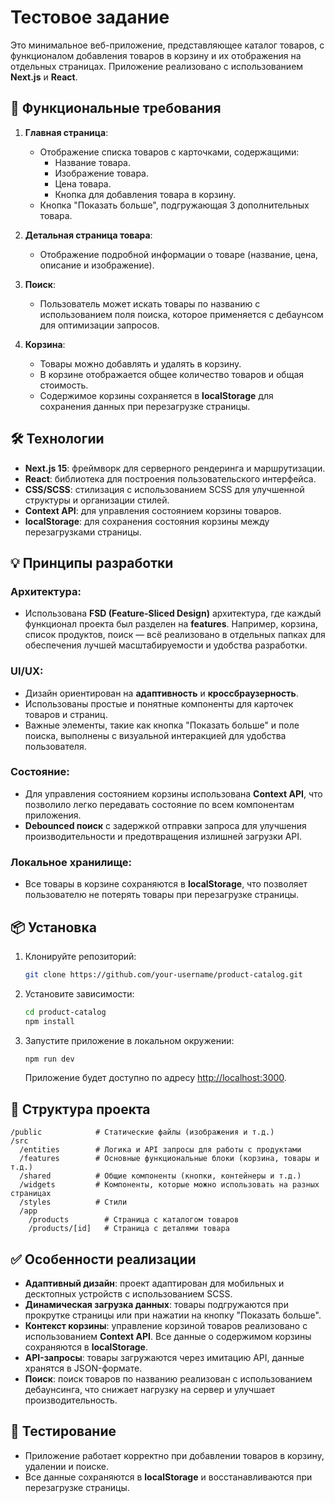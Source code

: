 # Тестовое задание

Это минимальное веб-приложение, представляющее каталог товаров, с функционалом добавления товаров в корзину и их отображения на отдельных страницах. Приложение реализовано с использованием **Next.js** и **React**.

## 🚀 Функциональные требования

1. **Главная страница**:
   - Отображение списка товаров с карточками, содержащими:
     - Название товара.
     - Изображение товара.
     - Цена товара.
     - Кнопка для добавления товара в корзину.
   - Кнопка "Показать больше", подгружающая 3 дополнительных товара.
2. **Детальная страница товара**:

   - Отображение подробной информации о товаре (название, цена, описание и изображение).

3. **Поиск**:

   - Пользователь может искать товары по названию с использованием поля поиска, которое применяется с дебаунсом для оптимизации запросов.

4. **Корзина**:
   - Товары можно добавлять и удалять в корзину.
   - В корзине отображается общее количество товаров и общая стоимость.
   - Содержимое корзины сохраняется в **localStorage** для сохранения данных при перезагрузке страницы.

## 🛠 Технологии

- **Next.js 15**: фреймворк для серверного рендеринга и маршрутизации.
- **React**: библиотека для построения пользовательского интерфейса.
- **CSS/SCSS**: стилизация с использованием SCSS для улучшенной структуры и организации стилей.
- **Context API**: для управления состоянием корзины товаров.
- **localStorage**: для сохранения состояния корзины между перезагрузками страницы.

## 💡 Принципы разработки

### Архитектура:

- Использована **FSD (Feature-Sliced Design)** архитектура, где каждый функционал проекта был разделен на **features**. Например, корзина, список продуктов, поиск — всё реализовано в отдельных папках для обеспечения лучшей масштабируемости и удобства разработки.

### UI/UX:

- Дизайн ориентирован на **адаптивность** и **кроссбраузерность**.
- Использованы простые и понятные компоненты для карточек товаров и страниц.
- Важные элементы, такие как кнопка "Показать больше" и поле поиска, выполнены с визуальной интеракцией для удобства пользователя.

### Состояние:

- Для управления состоянием корзины использована **Context API**, что позволило легко передавать состояние по всем компонентам приложения.
- **Debounced поиск** с задержкой отправки запроса для улучшения производительности и предотвращения излишней загрузки API.

### Локальное хранилище:

- Все товары в корзине сохраняются в **localStorage**, что позволяет пользователю не потерять товары при перезагрузке страницы.

## 📦 Установка

1. Клонируйте репозиторий:

   ```bash
   git clone https://github.com/your-username/product-catalog.git
   ```

2. Установите зависимости:

   ```bash
   cd product-catalog
   npm install
   ```

3. Запустите приложение в локальном окружении:

   ```bash
   npm run dev
   ```

   Приложение будет доступно по адресу [http://localhost:3000](http://localhost:3000).

## 📜 Структура проекта

```
/public            # Статические файлы (изображения и т.д.)
/src
  /entities        # Логика и API запросы для работы с продуктами
  /features        # Основные функциональные блоки (корзина, товары и т.д.)
  /shared          # Общие компоненты (кнопки, контейнеры и т.д.)
  /widgets         # Компоненты, которые можно использовать на разных страницах
  /styles          # Стили
  /app
    /products        # Страница с каталогом товаров
    /products/[id]   # Страница с деталями товара
```

## ✅ Особенности реализации

- **Адаптивный дизайн**: проект адаптирован для мобильных и десктопных устройств с использованием SCSS.
- **Динамическая загрузка данных**: товары подгружаются при прокрутке страницы или при нажатии на кнопку "Показать больше".
- **Контекст корзины**: управление корзиной товаров реализовано с использованием **Context API**. Все данные о содержимом корзины сохраняются в **localStorage**.
- **API-запросы**: товары загружаются через имитацию API, данные хранятся в JSON-формате.
- **Поиск**: поиск товаров по названию реализован с использованием дебаунсинга, что снижает нагрузку на сервер и улучшает производительность.

## 🧪 Тестирование

- Приложение работает корректно при добавлении товаров в корзину, удалении и поиске.
- Все данные сохраняются в **localStorage** и восстанавливаются при перезагрузке страницы.
